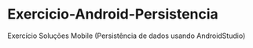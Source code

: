 # Exercicio-Android-Persistencia
Exercício Soluções Mobile (Persistência de dados usando AndroidStudio)
